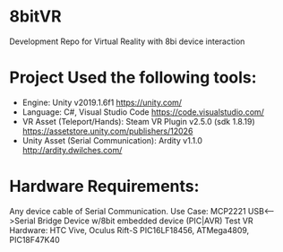 # 8bitVR
Development Repo for Virtual Reality with 8bi device interaction

# Project Used the following tools:
- Engine:   Unity v2019.1.6f1 https://unity.com/
- Language: C#, Visual Studio Code  https://code.visualstudio.com/
- VR Asset (Teleport/Hands): Steam VR Plugin v2.5.0 (sdk 1.8.19) https://assetstore.unity.com/publishers/12026
- Unity Asset (Serial Communication): Ardity v1.1.0 http://ardity.dwilches.com/ 

# Hardware Requirements:
Any device cable of Serial Communication.
Use Case:   MCP2221 USB<-->Serial Bridge Device w/8bit embedded device (PIC|AVR)
Test VR Hardware:   HTC Vive, Oculus Rift-S
PIC16LF18456, ATMega4809, PIC18F47K40